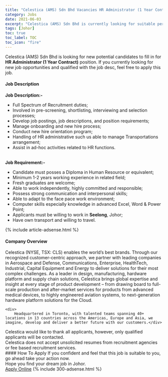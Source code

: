 ```yaml
---
title: "Celestica (AMS) Sdn Bhd Vacancies HR Administrator (1 Year Contract)" 
category: Jobs 
date: 2021-06-03 
excerpt: "Celestica (AMS) Sdn Bhd is currently looking for suitable person to fill in the HR Administrator (1 Year Contract) which based in Johor" 
tags: [Johor] 
toc: true 
toc_label: TOC 
toc_icon: "fire" 
--- 
```


<p>Celestica (AMS) Sdn Bhd is looking for new potential candidates to fill in for <b>HR Administrator (1 Year Contract)</b> position. If you currently looking for new job opportunities and qualified with the job desc, feel free to apply this job.
</p><div><div><h4>Job Description</h4></div><div><div><span><div><div><strong>Job Description:-</strong></div><ul><li>Full Spectrum of Recruitment duties;</li><li>Involved in pre-screening, shortlisting, interviewing and selection processes;</li><li>Develop job postings, job descriptions, and position requirements;</li><li>Manage onboarding and new hire process;</li><li>Conduct new hire orientation program;</li><li>Handling of HR administrative such us able to manage Transportations arrangement;</li><li>Assist in ad-hoc activities related to HR functions.</li></ul><div><strong>&#160;<br>Job Requirement:-</strong></div><ul><li>Candidate must posses a Diploma in Human Resource or equivalent;</li><li>Minimum 1-2 years working experience in related field;</li><li>Fresh graduates are welcome;</li><li>Able to work independently, highly committed and responsible;</li><li>Possess strong communication and interpersonal skills;</li><li>Able to adapt to the face pace work environment;</li><li>Computer skills especially knowledge in advanced Excel, Word &amp; Power Point;</li><li>Applicants must be willing to work in <strong>Seelong</strong>, Johor;</li><li>Have own transport and willing to travel.</li></ul></div></span></div></div></div> 
{% include article-adsense.html %} 
<div><div><h4>Company Overview</h4></div><div><div><span><div><div>
	Celestica (NYSE, TSX: CLS) enables the world&#8217;s best brands. Through our recognized customer-centric approach, we partner with leading companies in Aerospace and Defense, Communications, Enterprise, HealthTech, Industrial, Capital Equipment and Energy to deliver solutions for their most complex challenges. As a leader in design, manufacturing, hardware platform and supply chain solutions, Celestica brings global expertise and insight at every stage of product development &#8211; from drawing board to full-scale production and after-market services for products from advanced medical devices, to highly engineered aviation systems, to next-generation hardware platform solutions for the Cloud.
	
	<div>
		Headquartered in Toronto, with talented teams spanning 40+ locations in 13 countries across the Americas, Europe and Asia, we imagine, develop and deliver a better future with our customers.</div>
<div>
		Celestica would like to thank all applicants, however, only qualified applicants will be contacted.</div>
<div>
		Celestica does not accept unsolicited resumes from recruitment agencies or fee based recruitment services.</div>
</div></div></span></div></div></div> 
#### How To Apply 
If you confident and feel that this job is suitable to you, go ahead take your action now. <br/> 
Hope you find your dream job in Johor. <br/> 
<a href="https://www.jobstreet.com.my/en/job/hr-administrator-1-year-contract-4580337?jobId=jobstreet-my-job-4580337&" class="btn btn--info" target="_blank" rel="nofollow noopenner">Apply Online</a> 
{% include 300-adsense.html %} 